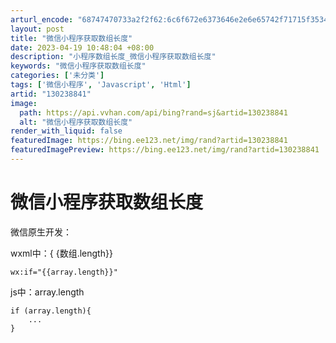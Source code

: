 ```yaml
---
arturl_encode: "68747470733a2f2f62:6c6f672e6373646e2e6e65742f71715f35343339323837302f:61727469636c652f64657461696c732f313330323338383431"
layout: post
title: "微信小程序获取数组长度"
date: 2023-04-19 10:48:04 +08:00
description: "小程序数组长度_微信小程序获取数组长度"
keywords: "微信小程序获取数组长度"
categories: ['未分类']
tags: ['微信小程序', 'Javascript', 'Html']
artid: "130238841"
image:
  path: https://api.vvhan.com/api/bing?rand=sj&artid=130238841
  alt: "微信小程序获取数组长度"
render_with_liquid: false
featuredImage: https://bing.ee123.net/img/rand?artid=130238841
featuredImagePreview: https://bing.ee123.net/img/rand?artid=130238841
---
```


# 微信小程序获取数组长度

微信原生开发：

wxml中：{
{数组.length}}

```
wx:if="{{array.length}}"
```

js中：array.length

```
if (array.length){
    ...
}
```